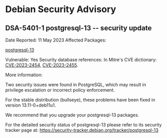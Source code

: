 
Debian Security Advisory
========================


DSA-5401-1 postgresql-13 -- security update
-------------------------------------------



Date Reported:
11 May 2023
Affected Packages:

[postgresql-13](https://packages.debian.org/src:postgresql-13)

Vulnerable:
Yes
Security database references:
In Mitre's CVE dictionary: [CVE-2023-2454](https://security-tracker.debian.org/tracker/CVE-2023-2454), [CVE-2023-2455](https://security-tracker.debian.org/tracker/CVE-2023-2455).  

More information:

Two security issues were found in PostgreSQL, which may result in
privilege escalation or incorrect policy enforcement.


For the stable distribution (bullseye), these problems have been fixed in
version 13.11-0+deb11u1.


We recommend that you upgrade your postgresql-13 packages.


For the detailed security status of postgresql-13 please refer to
its security tracker page at:
<https://security-tracker.debian.org/tracker/postgresql-13>





